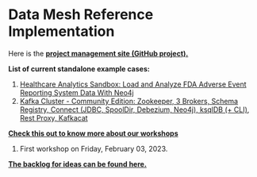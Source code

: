 # Data Mesh Reference Implementation

Here is the [**project management site (GitHub project).**](https://github.com/orgs/PHACDataHub/projects/11/views/1)

**List of current standalone example cases:**
1. [Healthcare Analytics Sandbox: Load and Analyze FDA Adverse Event Reporting System Data With Neo4j](./doc/health-analytics.md)
2. [Kafka Cluster - Community Edition: Zookeeper, 3 Brokers, Schema Registry, Connect (JDBC, SpoolDir, Debezium, Neo4j), ksqlDB (+ CLI), Rest Proxy, Kafkacat](./doc/kafka-ce.md)

[**Check this out to know more about our workshops**](./doc/Data%20Mesh%20PoC%20-%201st%20workshop.pptx)
1. First workshop on Friday, February 03, 2023.

[**The backlog for ideas can be found here.**](./doc/ideas.md)
